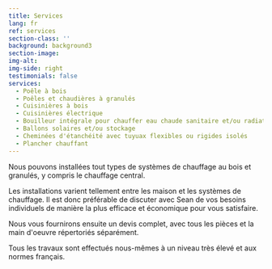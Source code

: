 ```yaml
---
title: Services
lang: fr
ref: services
section-class: ''
background: background3
section-image: 
img-alt: 
img-side: right
testimonials: false
services:
  - Poêle à bois
  - Poêles et chaudières à granulés
  - Cuisinières à bois
  - Cuisinières électrique
  - Bouilleur intégrale pour chauffer eau chaude sanitaire et/ou radiateurs
  - Ballons solaires et/ou stockage
  - Cheminées d'étanchéité avec tuyuax flexibles ou rigides isolés
  - Plancher chauffant
---
```


  
Nous pouvons installées tout types de systèmes de chauffage au bois et granulés, y compris le chauffage central.

Les installations varient tellement entre les maison et les systèmes de chauffage. Il est donc préférable de discuter avec Sean de vos besoins individuels de manière la plus efficace et économique pour vous satisfaire.

Nous vous fournirons ensuite un devis complet, avec tous les pièces et la main d'oeuvre répertoriés séparément. 

Tous les travaux sont effectués nous-mêmes à un niveau très élevé et aux normes français.




